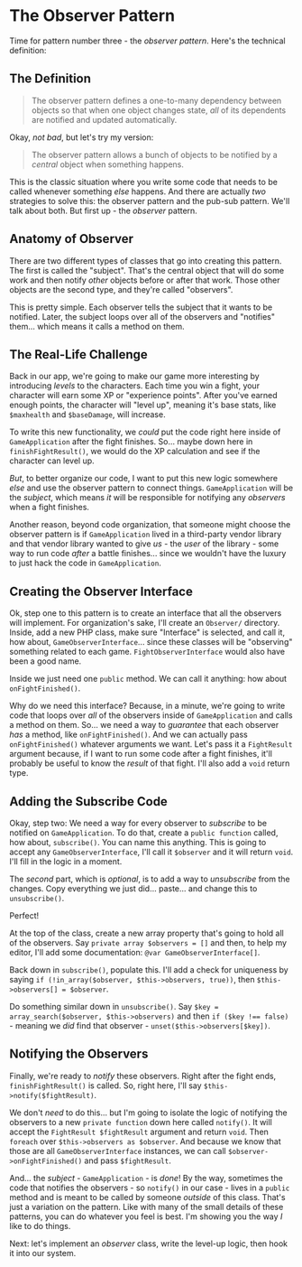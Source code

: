 # The Observer Pattern

Time for pattern number three - the *observer pattern*. Here's the technical
definition:

## The Definition

> The observer pattern defines a one-to-many dependency between objects so
> that when one object changes state, *all* of its dependents are notified
> and updated automatically.

Okay, *not bad*, but let's try my version:

> The observer pattern allows a bunch of objects to be notified by a
> *central* object when something happens.

This is the classic situation where you write some code that needs to be called
whenever something *else* happens. And there are actually *two* strategies to solve
this: the observer pattern and the pub-sub pattern. We'll talk about both. But first
up - the *observer* pattern.

## Anatomy of Observer

There are two different types of classes that go into creating this pattern. The
first is called the "subject". That's the central object that will do some work and
then notify *other* objects before or after that work. Those other objects are
the second type, and they're called "observers".

This is pretty simple. Each observer tells the subject that it wants to be notified.
Later, the subject loops over all of the observers and "notifies" them... which
means it calls a method on them.

## The Real-Life Challenge

Back in our app, we're going to make our game more interesting by introducing
*levels* to the characters. Each time you win a fight, your character will earn
some XP or "experience points". After you've earned enough points, the character
will "level up", meaning it's base stats, like `$maxhealth` and `$baseDamage`,
will increase.

To write this new functionality, we *could* put the code right here inside of
`GameApplication` after the fight finishes. So... maybe down here in
`finishFightResult()`, we would do the XP calculation and see if the character can
level up.

*But*, to better organize our code, I want to put this new logic somewhere *else*
and use the observer pattern to connect things. `GameApplication` will be the
*subject*, which means *it* will be responsible for notifying any *observers* when
a fight finishes.

Another reason, beyond code organization, that someone might choose the observer
pattern is if `GameApplication` lived in a third-party vendor library and that vendor
library wanted to give *us* - the *user* of the library - some way to run code
*after* a battle finishes... since we wouldn't have the luxury to just hack the code
in `GameApplication`.

## Creating the Observer Interface

Ok, step one to this pattern is to create an interface that all the observers will
implement. For organization's sake, I'll create an `Observer/` directory. Inside,
add a new PHP class, make sure "Interface" is selected, and call it, how about,
`GameObserverInterface`... since these classes will be "observing" something related
to each game. `FightObserverInterface` would also have been a good name.

Inside we just need one `public` method. We can call it anything: how about
`onFightFinished()`.

Why do we need this interface? Because, in a minute, we're going to write code that
loops over *all* of the observers inside of `GameApplication` and calls a method
on them. So... we need a way to *guarantee* that each observer *has* a method, like
`onFightFinished()`. And we can actually pass `onFightFinished()` whatever
arguments we want. Let's pass it a `FightResult` argument because, if I want to run
some code after a fight finishes, it'll probably be useful to know the *result*
of that fight. I'll also add a `void` return type.

## Adding the Subscribe Code

Okay, step two: We need a way for every observer to *subscribe* to be notified on
`GameApplication`. To do that, create a `public function` called, how about,
`subscribe()`. You can name this anything. This is going to accept any
`GameObserverInterface`, I'll call it `$observer` and it will return `void`.
I'll fill in the logic in a moment.

The *second* part, which is *optional*, is to add a way to *unsubscribe* from the
changes. Copy everything we just did... paste... and change this to
`unsubscribe()`.

Perfect!

At the top of the class, create a new array property that's going to hold all of
the observers. Say `private array $observers = []` and then, to help my editor,
I'll add some documentation: `@var GameObserverInterface[]`.

Back down in `subscribe()`, populate this. I'll add a check for
uniqueness by saying `if (!in_array($observer, $this->observers, true))`, then
`$this->observers[] = $observer`.

Do something similar down in `unsubscribe()`. Say
`$key = array_search($observer, $this->observers)` and then `if ($key !== false)` -
meaning we *did* find that observer - `unset($this->observers[$key])`.

## Notifying the Observers

Finally, we're ready to *notify* these observers. Right after the fight ends,
`finishFightResult()` is called. So, right here, I'll say `$this->notify($fightResult)`.

We don't *need* to do this... but I'm going to isolate the logic of notifying the
observers to a new `private function` down here called `notify()`. It will accept
the `FightResult $fightResult` argument and return `void`. Then `foreach` over
`$this->observers as $observer`. And because we know that those are all
`GameObserverInterface` instances, we can call `$observer->onFightFinished()`
and pass `$fightResult`.

And... the *subject* - `GameApplication` - is *done*! By the way, sometimes the
code that notifies the observers - so `notify()` in our case - lives in a `public`
method and is meant to be called by someone *outside* of this class. That's just
a variation on the pattern. Like with many of the small details of these patterns,
you can do whatever you feel is best. I'm showing you the way *I* like to do things.

Next: let's implement an *observer* class, write the level-up logic, then hook
it into our system.